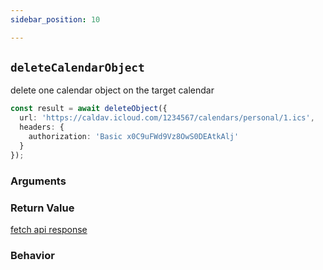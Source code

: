 ```yaml
---
sidebar_position: 10

---
```


## `deleteCalendarObject`

delete one calendar object on the target calendar

```ts
const result = await deleteObject({
  url: 'https://caldav.icloud.com/1234567/calendars/personal/1.ics',
  headers: {
    authorization: 'Basic x0C9uFWd9Vz8OwS0DEAtkAlj'
  }
});
```

### Arguments

### Return Value
[fetch api response](https://developer.mozilla.org/en-US/docs/Web/API/Response)

### Behavior